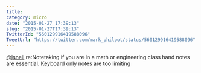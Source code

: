 ```yaml
---
title: 
category: micro
date: "2015-01-27 17:39:13"
slug: "2015-01-27T17:39:13"
TwitterId: "560129916419588096"
TweetUrl: "https://twitter.com/mark_philpot/status/560129916419588096"
---
```


[@jsnell](https://twitter.com/jsnell) re:Notetaking if you are in a math or
engineering class hand notes are essential. Keyboard only notes are too limiting
